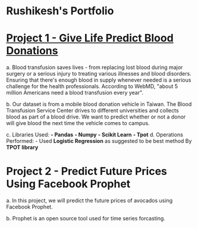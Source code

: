 # Rushikesh's Portfolio

# [Project 1 - Give Life Predict Blood Donations](https://github.com/RushikeshPokale/Give_Life-Predict_Blood_Donations)
  a. Blood transfusion saves lives - from replacing lost blood during major surgery or a serious injury to treating various illnesses and blood disorders. Ensuring that there's enough blood in supply whenever needed is a serious challenge for the health professionals. According to WebMD, "about 5 million Americans need a blood transfusion every year".

  b. Our dataset is from a mobile blood donation vehicle in Taiwan. The Blood Transfusion Service Center drives to different universities and collects blood as part of a blood drive. We want to predict whether or not a donor will give blood the next time the vehicle comes to campus.

  c. Libraries Used:
                    **- Pandas**
                    **- Numpy**
                    **- Scikit Learn**
                    **- Tpot**
  d. Operations Performed:
                    - Used **Logistic Regression** as suggested to be best method By **TPOT library**
                     
 # Project 2 - Predict Future Prices Using Facebook Prophet

  a. In this project, we will predict the future prices of avocados using Facebook Prophet.

  b. Prophet is an open source tool used for time series forcasting.

